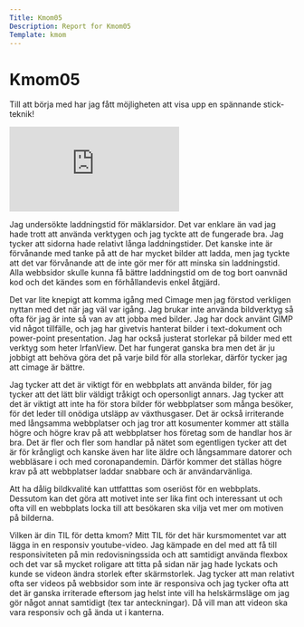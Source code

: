 ```yaml
---
Title: Kmom05
Description: Report for Kmom05
Template: kmom
---
```


Kmom05
==================
Till att börja med har jag fått möjligheten att visa upp en spännande stick-teknik!

<div class="embed-container">
    <iframe src="https://www.youtube.com/embed/JroP84tUmJA" frameborder="0" allowfullscreen></iframe>
</div>

Jag undersökte laddningstid för mäklarsidor. Det var enklare än vad jag hade trott att använda verktygen och jag tyckte att de fungerade bra. Jag tycker att sidorna hade relativt långa laddningstider. Det kanske inte är förvånande med tanke på att de har mycket bilder att ladda, men jag tyckte att det var förvånande att de inte gör mer för att minska sin laddningstid. Alla webbsidor skulle kunna få bättre laddningstid om de tog bort oanvnäd kod och det kändes som en förhållandevis enkel åtgjärd.

Det var lite knepigt att komma igång med Cimage men jag förstod verkligen nyttan med det när jag väl var igång. Jag brukar inte använda bildverktyg så ofta för jag är inte så van av att jobba med bilder. Jag har dock använt GIMP vid något tillfälle, och jag har givetvis hanterat bilder i text-dokument och power-point presentation. Jag har också justerat storlekar på bilder med ett verktyg som heter IrfanView. Det har fungerat ganska bra men det är ju jobbigt att behöva göra det på varje bild för alla storlekar, därför tycker jag att cimage är bättre.

Jag tycker att det är viktigt för en webbplats att använda bilder, för jag tycker att det lätt blir väldigt tråkigt och opersonligt annars. Jag tycker att det är viktigt att inte ha för stora bilder för webbplatser som många besöker, för det leder till onödiga utsläpp av växthusgaser. Det är också irriterande med långsamma webbplatser och jag tror att kosumenter kommer att ställa högre och högre krav på att webbplatser hos företag som de handlar hos är bra. Det är fler och fler som handlar på nätet som egentligen tycker att det är för krångligt och kanske även har lite äldre och långsammare datorer och webbläsare i och med coronapandemin. Därför kommer det ställas högre krav på att webbplatser laddar snabbare och är användarvänliga.

Att ha dålig bildkvalité kan uttfatttas som oseriöst för en webbplats. Dessutom kan det göra att motivet inte ser lika fint och interessant ut och ofta vill en webbplats locka till att besökaren ska vilja vet mer om motiven på bilderna.

Vilken är din TIL för detta kmom?
Mitt TIL för det här kursmomentet var att lägga in en responsiv youtube-video. Jag kämpade en del med att få till responsiviteten på min redovisningssida och att samtidigt använda flexbox och det var så mycket roligare att titta på sidan när jag hade lyckats och kunde se videon ändra storlek efter skärmstorlek. Jag tycker att man relativt ofta ser videos på webbsidor som inte är responsiva och jag tycker ofta att det är ganska irriterade eftersom jag helst inte vill ha helskärmsläge om jag gör något annat samtidigt (tex tar anteckningar). Då vill man att videon ska vara responsiv och gå ända ut i kanterna.

